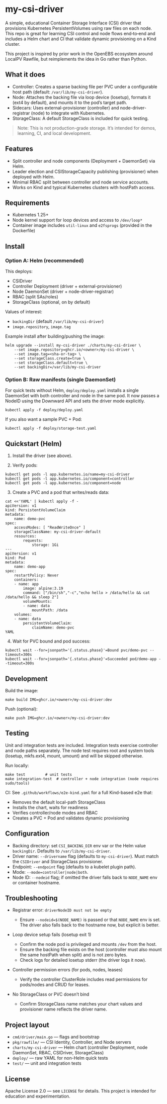 # my-csi-driver

A simple, educational Container Storage Interface (CSI) driver that provisions Kubernetes PersistentVolumes using raw files on each node. This repo is great for learning CSI control and node flows end‑to‑end and includes a Helm chart and CI that validate dynamic provisioning on a Kind cluster.

This project is inspired by prior work in the OpenEBS ecosystem around LocalPV Rawfile, but reimplements the idea in Go rather than Python.

## What it does

- Controller: Creates a sparse backing file per PVC under a configurable host path (default: `/var/lib/my-csi-driver`).
- Node: Attaches the backing file via loop device (losetup), formats it (ext4 by default), and mounts it to the pod’s target path.
- Sidecars: Uses external-provisioner (controller) and node-driver-registrar (node) to integrate with Kubernetes.
- StorageClass: A default StorageClass is included for quick testing.

> Note: This is not production-grade storage. It’s intended for demos, learning, CI, and local development.

## Features

- Split controller and node components (Deployment + DaemonSet) via Helm.
- Leader election and CSIStorageCapacity publishing (provisioner) when deployed with Helm.
- Minimal RBAC split between controller and node service accounts.
- Works on Kind and typical Kubernetes clusters with hostPath access.

## Requirements

- Kubernetes 1.25+
- Node kernel support for loop devices and access to `/dev/loop*`
- Container image includes `util-linux` and `e2fsprogs` (provided in the Dockerfile)

## Install

### Option A: Helm (recommended)

This deploys:
- CSIDriver
- Controller Deployment (driver + external-provisioner)
- Node DaemonSet (driver + node-driver-registrar)
- RBAC (split SAs/roles)
- StorageClass (optional, on by default)

Values of interest:
- `backingDir` (default `/var/lib/my-csi-driver`)
- `image.repository`, `image.tag`

Example install after building/pushing the image:

```
helm upgrade --install my-csi-driver ./charts/my-csi-driver \
	--set image.repository=ghcr.io/<owner>/my-csi-driver \
	--set image.tag=<sha-or-tag> \
	--set storageClass.create=true \
	--set storageClass.default=true \
	--set backingDir=/var/lib/my-csi-driver
```

### Option B: Raw manifests (single DaemonSet)

For quick tests without Helm, `deploy/deploy.yaml` installs a single DaemonSet with both controller and node in the same pod. It now passes a NodeID using the Downward API and sets the driver mode explicitly.

```
kubectl apply -f deploy/deploy.yaml
```

If you also want a sample PVC + Pod:

```
kubectl apply -f deploy/storage-test.yaml
```

## Quickstart (Helm)

1) Install the driver (see above).

2) Verify pods:

```
kubectl get pods -l app.kubernetes.io/name=my-csi-driver
kubectl get pods -l app.kubernetes.io/component=controller
kubectl get pods -l app.kubernetes.io/component=node
```

3) Create a PVC and a pod that writes/reads data:

```
cat <<'YAML' | kubectl apply -f -
apiVersion: v1
kind: PersistentVolumeClaim
metadata:
	name: demo-pvc
spec:
	accessModes: [ "ReadWriteOnce" ]
	storageClassName: my-csi-driver-default
	resources:
		requests:
			storage: 1Gi
---
apiVersion: v1
kind: Pod
metadata:
	name: demo-app
spec:
	restartPolicy: Never
	containers:
	- name: app
		image: alpine:3.19
		command: ["/bin/sh","-c","echo hello > /data/hello && cat /data/hello && sleep 2"]
		volumeMounts:
		- name: data
			mountPath: /data
	volumes:
	- name: data
		persistentVolumeClaim:
			claimName: demo-pvc
YAML
```

4) Wait for PVC bound and pod success:

```
kubectl wait --for=jsonpath='{.status.phase}'=Bound pvc/demo-pvc --timeout=300s
kubectl wait --for=jsonpath='{.status.phase}'=Succeeded pod/demo-app --timeout=300s
```

## Development

Build the image:

```
make build IMG=ghcr.io/<owner>/my-csi-driver:dev
```

Push (optional):

```
make push IMG=ghcr.io/<owner>/my-csi-driver:dev
```

## Testing

Unit and integration tests are included. Integration tests exercise controller and node paths separately. The node test requires root and system tools (losetup, mkfs.ext4, mount, umount) and will be skipped otherwise.

Run locally:

```
make test         # unit tests
make integration-test  # controller + node integration (node requires sudo/tools)
```

CI: See `.github/workflows/e2e-kind.yaml` for a full Kind-based e2e that:
- Removes the default local-path StorageClass
- Installs the chart, waits for readiness
- Verifies controller/node modes and RBAC
- Creates a PVC + Pod and validates dynamic provisioning

## Configuration

- Backing directory: set `CSI_BACKING_DIR` env var or the Helm value `backingDir`. Defaults to `/var/lib/my-csi-driver`.
- Driver name: `--drivername` flag (defaults to `my-csi-driver`). Must match the `CSIDriver` and StorageClass provisioner.
- Endpoint: `--endpoint` flag (defaults to a kubelet plugin path).
- Mode: `--mode=controller|node|both`.
- Node ID: `--nodeid` flag; if omitted the driver falls back to `NODE_NAME` env or container hostname.

## Troubleshooting

- Registrar error: `driverNodeID must not be empty`
	- Ensure `--nodeid=$(NODE_NAME)` is passed or that `NODE_NAME` env is set. The driver also falls back to the hostname now, but explicit is better.

- Loop device setup fails (losetup exit 1)
	- Confirm the node pod is privileged and mounts `/dev` from the host.
	- Ensure the backing file exists on the host (controller must also mount the same hostPath when split) and is not zero bytes.
	- Check logs for detailed losetup stderr (the driver logs it now).

- Controller permission errors (for pods, nodes, leases)
	- Verify the controller ClusterRole includes read permissions for pods/nodes and CRUD for leases.

- No StorageClass or PVC doesn’t bind
	- Confirm StorageClass name matches your chart values and provisioner name reflects the driver name.

## Project layout

- `cmd/driver/main.go` — flags and bootstrap
- `pkg/rawfile/` — CSI Identity, Controller, and Node servers
- `charts/my-csi-driver` — Helm chart (controller Deployment, node DaemonSet, RBAC, CSIDriver, StorageClass)
- `deploy/` — raw YAML for non-Helm quick tests
- `test/` — unit and integration tests

## License

Apache License 2.0 — see `LICENSE` for details. This project is intended for education and experimentation.

